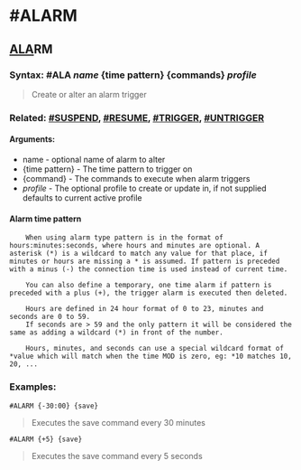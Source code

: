 # #ALARM

## <u>ALA</u>RM

### **Syntax:** #ALA *name* {time pattern} {commands} *profile*
> Create or alter an alarm trigger

### **Related:** [#SUSPEND](SUSPEND.md), [#RESUME](RESUME.md), [#TRIGGER](TRIGGER.md), [#UNTRIGGER](UNTRIGGER.md)

#### **Arguments:**
- name - optional name of alarm to alter
- {time pattern} - The time pattern to trigger on
- {command} - The commands to execute when alarm triggers
- *profile* - The optional profile to create or update in, if not supplied defaults to current active profile

#### **Alarm time pattern**
```
    When using alarm type pattern is in the format of hours:minutes:seconds, where hours and minutes are optional. A asterisk (*) is a wildcard to match any value for that place, if minutes or hours are missing a * is assumed. If pattern is preceded with a minus (-) the connection time is used instead of current time.

    You can also define a temporary, one time alarm if pattern is preceded with a plus (+), the trigger alarm is executed then deleted.

    Hours are defined in 24 hour format of 0 to 23, minutes and seconds are 0 to 59.
    If seconds are > 59 and the only pattern it will be considered the same as adding a wildcard (*) in front of the number.

    Hours, minutes, and seconds can use a special wildcard format of *value which will match when the time MOD is zero, eg: *10 matches 10, 20, ...
```
### **Examples:**
`#ALARM {-30:00} {save}`
> Executes the save command every 30 minutes 

`#ALARM {+5} {save}`
> Executes the save command every 5 seconds